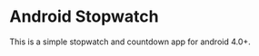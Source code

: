 Android Stopwatch
=================

This is a simple stopwatch and countdown app for android 4.0+.
